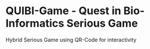# QUIBI-Game - Quest in Bio-Informatics Serious Game

Hybrid Serious Game using QR-Code for interactivity
